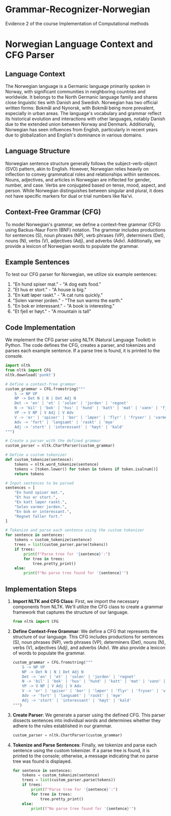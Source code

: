 # Grammar-Recognizer-Norwegian
Evidence 2 of the course Implementation of Computational methods

# Norwegian Language Context and CFG Parser

## Language Context

The Norwegian language is a Germanic language primarily spoken in Norway, with significant communities in neighboring countries and worldwide. It belongs to the North Germanic language family and shares close linguistic ties with Danish and Swedish. Norwegian has two official written forms: Bokmål and Nynorsk, with Bokmål being more prevalent, especially in urban areas. The language's vocabulary and grammar reflect its historical evolution and interactions with other languages, notably Danish due to the extended union between Norway and Denmark. Additionally, Norwegian has seen influences from English, particularly in recent years due to globalization and English's dominance in various domains.

## Language Structure

Norwegian sentence structure generally follows the subject-verb-object (SVO) pattern, akin to English. However, Norwegian relies heavily on inflection to convey grammatical roles and relationships within sentences. Nouns, adjectives, and articles in Norwegian are inflected for gender, number, and case. Verbs are conjugated based on tense, mood, aspect, and person. While Norwegian distinguishes between singular and plural, it does not have specific markers for dual or trial numbers like Na'vi.

## Context-Free Grammar (CFG)

To model Norwegian's grammar, we define a context-free grammar (CFG) using Backus-Naur Form (BNF) notation. The grammar includes productions for sentences (S), noun phrases (NP), verb phrases (VP), determiners (Det), nouns (N), verbs (V), adjectives (Adj), and adverbs (Adv). Additionally, we provide a lexicon of Norwegian words to populate the grammar.

## Example Sentences

To test our CFG parser for Norwegian, we utilize six example sentences:

1. "En hund spiser mat." - "A dog eats food."
2. "Et hus er stort." - "A house is big."
3. "En katt løper raskt." - "A cat runs quickly."
4. "Solen varmer jorden." - "The sun warms the earth."
5. "En bok er interessant." - "A book is interesting."
6. "Et fjell er høyt." - "A mountain is tall"

## Code Implementation

We implement the CFG parser using NLTK (Natural Language Toolkit) in Python. The code defines the CFG, creates a parser, and tokenizes and parses each example sentence. If a parse tree is found, it is printed to the console.

```python
import nltk
from nltk import CFG
nltk.download('punkt')

# Define a context-free grammar
custom_grammar = CFG.fromstring("""
    S -> NP VP
    NP -> Det N | N | Det Adj N
    Det -> 'en' | 'et' | 'solen' | 'jorden' | 'regnet'
    N -> 'bil' | 'bok' | 'hus' | 'hund' | 'katt' | 'mat' | 'vann' | 'fjell' | 'skog' | 'blomst' | 'sol' | 'måne' | 'stjerne' | 'fugl' | 'fisk' | 'sjø' | 'elv' | 'snø' | 'is' | 'varme' | 'kald' | 'varm' | 'regn' | 'vind' | 'vær' | 'jord' | 'himmel' | 'natt' | 'dag' | 'tid' | 'fuglene'
    VP -> V NP | V Adj | V Adv
    V -> 'er' | 'spiser' | 'bor' | 'løper' | 'flyr' | 'fryser' | 'varmer' | 'regner' | 'blåser' | 'faller' | 'flyr'
    Adv -> 'fort' | 'langsamt' | 'raskt' | 'mye'
    Adj -> 'stort' | 'interessant' | 'høyt' | 'kald'
""")

# Create a parser with the defined grammar
custom_parser = nltk.ChartParser(custom_grammar)

# Define a custom tokenizer
def custom_tokenize(sentence):
    tokens = nltk.word_tokenize(sentence)
    tokens = [token.lower() for token in tokens if token.isalnum()]
    return tokens

# Input sentences to be parsed
sentences = [
    "En hund spiser mat.",
    "Et hus er stort.",
    "En katt løper raskt.",
    "Solen varmer jorden.",
    "En bok er interessant.",
    "Regnet faller fort."
]

# Tokenize and parse each sentence using the custom tokenizer
for sentence in sentences:
    tokens = custom_tokenize(sentence)
    trees = list(custom_parser.parse(tokens))
    if trees:
        print(f"Parse tree for '{sentence}':")
        for tree in trees:
            tree.pretty_print()
    else:
        print(f"No parse tree found for '{sentence}'")
```
## Implementation Steps

1. **Import NLTK and CFG Class**: First, we import the necessary components from NLTK. We'll utilize the CFG class to create a grammar framework that captures the structure of our language.

    ```python
    from nltk import CFG
    ```

2. **Define Context-Free Grammar**: We define a CFG that represents the structure of our language. This CFG includes productions for sentences (S), noun phrases (NP), verb phrases (VP), determiners (Det), nouns (N), verbs (V), adjectives (Adj), and adverbs (Adv). We also provide a lexicon of words to populate the grammar.

    ```python
    custom_grammar = CFG.fromstring("""
        S -> NP VP
        NP -> Det N | N | Det Adj N
        Det -> 'en' | 'et' | 'solen' | 'jorden' | 'regnet'
        N -> 'bil' | 'bok' | 'hus' | 'hund' | 'katt' | 'mat' | 'vann' | 'fjell' | 'skog' | 'blomst' | 'sol' | 'måne' | 'stjerne' | 'fugl' | 'fisk' | 'sjø' | 'elv' | 'snø' | 'is' | 'varme' | 'kald' | 'varm' | 'regn' | 'vind' | 'vær' | 'jord' | 'himmel' | 'natt' | 'dag' | 'tid' | 'fuglene'
        VP -> V NP | V Adj | V Adv
        V -> 'er' | 'spiser' | 'bor' | 'løper' | 'flyr' | 'fryser' | 'varmer' | 'regner' | 'blåser' | 'faller' | 'flyr'
        Adv -> 'fort' | 'langsamt' | 'raskt' | 'mye'
        Adj -> 'stort' | 'interessant' | 'høyt' | 'kald'
    """)
    ```

3. **Create Parser**: We generate a parser using the defined CFG. This parser dissects sentences into individual words and determines whether they adhere to the rules established in our grammar.

    ```python
    custom_parser = nltk.ChartParser(custom_grammar)
    ```

4. **Tokenize and Parse Sentences**: Finally, we tokenize and parse each sentence using the custom tokenizer. If a parse tree is found, it is printed to the console; otherwise, a message indicating that no parse tree was found is displayed.

    ```python
    for sentence in sentences:
        tokens = custom_tokenize(sentence)
        trees = list(custom_parser.parse(tokens))
        if trees:
            print(f"Parse tree for '{sentence}':")
            for tree in trees:
                tree.pretty_print()
        else:
            print(f"No parse tree found for '{sentence}'")
    ```



